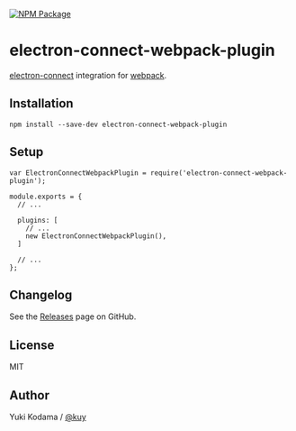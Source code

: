 [![NPM Package][npm_img]][npm_site]

# electron-connect-webpack-plugin

[electron-connect](https://github.com/Quramy/electron-connect) integration for [webpack](https://webpack.github.io).

## Installation

```
npm install --save-dev electron-connect-webpack-plugin
```

## Setup

```
var ElectronConnectWebpackPlugin = require('electron-connect-webpack-plugin');

module.exports = {
  // ...

  plugins: [
    // ...
    new ElectronConnectWebpackPlugin(),
  ]

  // ...
};
```

## Changelog

See the [Releases](https://github.com/kuy/electron-connect-webpack-plugin/releases) page on GitHub.

## License

MIT

## Author

Yuki Kodama / [@kuy](https://twitter.com/kuy)

[npm_img]: https://img.shields.io/npm/v/electron-connect-webpack-plugin.svg
[npm_site]: https://www.npmjs.org/package/electron-connect-webpack-plugin
